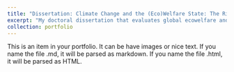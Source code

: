 ```yaml
---
title: "Dissertation: Climate Change and the (Eco)Welfare State: The Rise of Ecodecommodification"
excerpt: "My doctoral dissertation that evaluates global ecowelfare and the relationship between climate change and the U.S. welfare state.<br/><img src='/images/portfolio1.png'>"
collection: portfolio
---
```


This is an item in your portfolio. It can be have images or nice text. If you name the file .md, it will be parsed as markdown. If you name the file .html, it will be parsed as HTML. 
